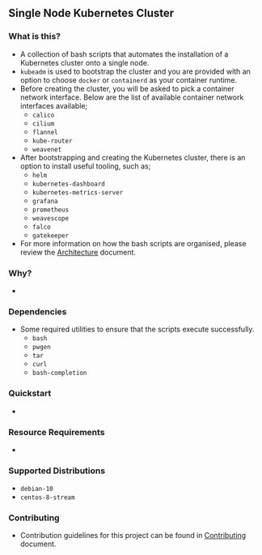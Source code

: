 ## Single Node Kubernetes Cluster

### What is this?

* A collection of bash scripts that automates the installation of a Kubernetes cluster onto a single node.
* `kubeadm` is used to bootstrap the cluster and you are provided with an option to choose `docker` or `containerd` as your container runtime.
* Before creating the cluster, you will be asked to pick a container network interface. Below are the list of available container network interfaces available;
  * `calico`
  * `cilium` 
  * `flannel` 
  * `kube-router` 
  * `weavenet`
* After bootstrapping and creating the Kubernetes cluster, there is an option to install useful tooling, such as;
  * `helm` 
  * `kubernetes-dashboard` 
  * `kubernetes-metrics-server` 
  * `grafana` 
  * `prometheus` 
  * `weavescope`
  * `falco` 
  * `gatekeeper` 
* For more information on how the bash scripts are organised, please review the [Architecture](./ARCHICTECTURE.md) document.

### Why?

* 

### Dependencies

* Some required utilities to ensure that the scripts execute successfully.
  * `bash`
  * `pwgen`
  * `tar`
  * `curl`
  * `bash-completion`

### Quickstart

* 

### Resource Requirements

* 

### Supported Distributions

* `debian-10`
* `centos-8-stream`


### Contributing

* Contribution guidelines for this project can be found in [Contributing](./CONTRIBUTING.md) document.




